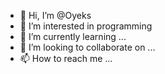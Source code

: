- 👋 Hi, I’m @Oyeks
- 👀 I’m interested in programming
- 🌱 I’m currently learning ...
- 💞️ I’m looking to collaborate on ...
- 📫 How to reach me ...

<!---
Oyeks/Oyeks is a ✨ special ✨ repository because its `README.md` (this file) appears on your GitHub profile.
You can click the Preview link to take a look at your changes.
--->
